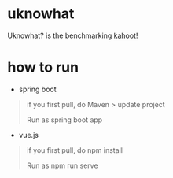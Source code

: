 # uknowhat
Uknowhat? is the benchmarking [kahoot!](https://kahoot.com/)


# how to run
- spring boot
> if you first pull, do Maven > update project
> 
> Run as spring boot app

- vue.js
> if you first pull, do npm install
> 
> Run as npm run serve
